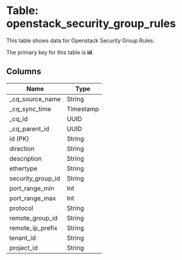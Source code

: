 # Table: openstack_security_group_rules

This table shows data for Openstack Security Group Rules.

The primary key for this table is **id**.

## Columns

| Name          | Type          |
| ------------- | ------------- |
|_cq_source_name|String|
|_cq_sync_time|Timestamp|
|_cq_id|UUID|
|_cq_parent_id|UUID|
|id (PK)|String|
|direction|String|
|description|String|
|ethertype|String|
|security_group_id|String|
|port_range_min|Int|
|port_range_max|Int|
|protocol|String|
|remote_group_id|String|
|remote_ip_prefix|String|
|tenant_id|String|
|project_id|String|